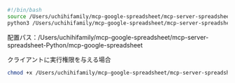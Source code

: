 
```bash
#!/bin/bash
source /Users/uchihifamily/mcp-google-spreadsheet/mcp-server-spreadsheet-Python/.venv/bin/activate
python3 /Users/uchihifamily/mcp-google-spreadsheet/mcp-server-spreadsheet-Python/main.py

```

配置パス：/Users/uchihifamily/mcp-google-spreadsheet/mcp-server-spreadsheet-Python/mcp-google-spreadsheet

クライアントに実行権限を与える場合
```bash
chmod +x /Users/uchihifamily/mcp-google-spreadsheet/mcp-server-spreadsheet-Python/mcp-google-spreadsheet
```

